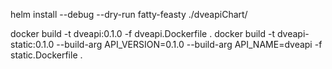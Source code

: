 helm install --debug --dry-run fatty-feasty ./dveapiChart/

docker build -t dveapi:0.1.0 -f dveapi.Dockerfile .
docker build -t dveapi-static:0.1.0 --build-arg API_VERSION=0.1.0 --build-arg API_NAME=dveapi -f static.Dockerfile .
